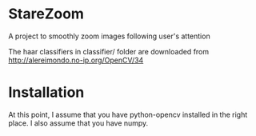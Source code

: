 StareZoom
=========

A project to smoothly zoom images following user's attention

The haar classifiers in classifier/ folder are downloaded from http://alereimondo.no-ip.org/OpenCV/34



Installation
============
At this point, I assume that you have python-opencv installed in the right place.
I also assume that you have numpy.

